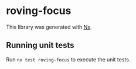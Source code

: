 # roving-focus

This library was generated with [Nx](https://nx.dev).

## Running unit tests

Run `nx test roving-focus` to execute the unit tests.
